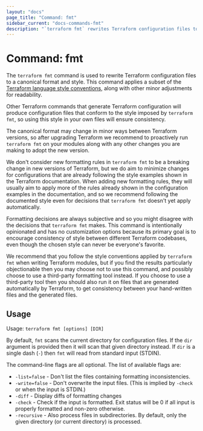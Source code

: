 ```yaml
---
layout: "docs"
page_title: "Command: fmt"
sidebar_current: "docs-commands-fmt"
description: "`terraform fmt` rewrites Terraform configuration files to a canonical format and style."
---
```


# Command: fmt

The `terraform fmt` command is used to rewrite Terraform configuration files
to a canonical format and style. This command applies a subset of
the [Terraform language style conventions](/docs/language/syntax/style.html),
along with other minor adjustments for readability.

Other Terraform commands that generate Terraform configuration will produce
configuration files that conform to the style imposed by `terraform fmt`, so
using this style in your own files will ensure consistency.

The canonical format may change in minor ways between Terraform versions, so
after upgrading Terraform we recommend to proactively run `terraform fmt`
on your modules along with any other changes you are making to adopt the new
version.

We don't consider new formatting rules in `terraform fmt` to be a breaking
change in new versions of Terraform, but we do aim to minimize changes for
configurations that are already following the style examples shown in the
Terraform documentation. When adding new formatting rules, they will usually
aim to apply more of the rules already shown in the configuration examples
in the documentation, and so we recommend following the documented style even
for decisions that `terraform fmt` doesn't yet apply automatically.

Formatting decisions are always subjective and so you might disagree with the
decisions that `terraform fmt` makes. This command is intentionally opinionated
and has no customization options because its primary goal is to encourage
consistency of style between different Terraform codebases, even though the
chosen style can never be everyone's favorite.

We recommend that you follow the style conventions applied by `terraform fmt`
when writing Terraform modules, but if you find the results particularly
objectionable then you may choose not to use this command, and possibly choose
to use a third-party formatting tool instead. If you choose to use a
third-party tool then you should also run it on files that are generated
automatically by Terraform, to get consistency between your hand-written files
and the generated files.

## Usage

Usage: `terraform fmt [options] [DIR]`

By default, `fmt` scans the current directory for configuration files. If
the `dir` argument is provided then it will scan that given directory
instead. If `dir` is a single dash (`-`) then `fmt` will read from standard
input (STDIN).

The command-line flags are all optional. The list of available flags are:

* `-list=false` - Don't list the files containing formatting inconsistencies.
* `-write=false` - Don't overwrite the input files. (This is implied by `-check` or when the input is STDIN.)
* `-diff` - Display diffs of formatting changes
* `-check` - Check if the input is formatted. Exit status will be 0 if
    all input is properly formatted and non-zero otherwise.
* `-recursive` - Also process files in subdirectories. By default, only the given directory (or current directory) is processed.

